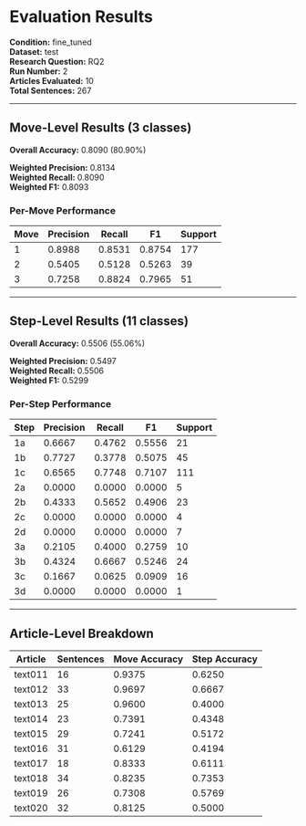 # Evaluation Results

**Condition:** fine_tuned  
**Dataset:** test  
**Research Question:** RQ2  
**Run Number:** 2  
**Articles Evaluated:** 10  
**Total Sentences:** 267  

---

## Move-Level Results (3 classes)

**Overall Accuracy:** 0.8090 (80.90%)  

**Weighted Precision:** 0.8134  
**Weighted Recall:** 0.8090  
**Weighted F1:** 0.8093  

### Per-Move Performance

| Move | Precision | Recall | F1 | Support |
|------|-----------|--------|----|---------|
| 1 | 0.8988 | 0.8531 | 0.8754 | 177 |
| 2 | 0.5405 | 0.5128 | 0.5263 | 39 |
| 3 | 0.7258 | 0.8824 | 0.7965 | 51 |

---

## Step-Level Results (11 classes)

**Overall Accuracy:** 0.5506 (55.06%)  

**Weighted Precision:** 0.5497  
**Weighted Recall:** 0.5506  
**Weighted F1:** 0.5299  

### Per-Step Performance

| Step | Precision | Recall | F1 | Support |
|------|-----------|--------|----|---------|
| 1a | 0.6667 | 0.4762 | 0.5556 | 21 |
| 1b | 0.7727 | 0.3778 | 0.5075 | 45 |
| 1c | 0.6565 | 0.7748 | 0.7107 | 111 |
| 2a | 0.0000 | 0.0000 | 0.0000 | 5 |
| 2b | 0.4333 | 0.5652 | 0.4906 | 23 |
| 2c | 0.0000 | 0.0000 | 0.0000 | 4 |
| 2d | 0.0000 | 0.0000 | 0.0000 | 7 |
| 3a | 0.2105 | 0.4000 | 0.2759 | 10 |
| 3b | 0.4324 | 0.6667 | 0.5246 | 24 |
| 3c | 0.1667 | 0.0625 | 0.0909 | 16 |
| 3d | 0.0000 | 0.0000 | 0.0000 | 1 |

---

## Article-Level Breakdown

| Article | Sentences | Move Accuracy | Step Accuracy |
|---------|-----------|---------------|---------------|
| text011 | 16 | 0.9375 | 0.6250 |
| text012 | 33 | 0.9697 | 0.6667 |
| text013 | 25 | 0.9600 | 0.4000 |
| text014 | 23 | 0.7391 | 0.4348 |
| text015 | 29 | 0.7241 | 0.5172 |
| text016 | 31 | 0.6129 | 0.4194 |
| text017 | 18 | 0.8333 | 0.6111 |
| text018 | 34 | 0.8235 | 0.7353 |
| text019 | 26 | 0.7308 | 0.5769 |
| text020 | 32 | 0.8125 | 0.5000 |
